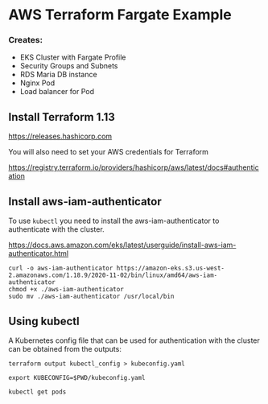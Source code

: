 # AWS Terraform Fargate Example

### Creates:

* EKS Cluster with Fargate Profile
* Security Groups and Subnets
* RDS Maria DB instance
* Nginx Pod
* Load balancer for Pod

## Install Terraform 1.13

https://releases.hashicorp.com

You will also need to set your AWS credentials for Terraform

https://registry.terraform.io/providers/hashicorp/aws/latest/docs#authentication

## Install aws-iam-authenticator

To use `kubectl` you need to install the aws-iam-authenticator to authenticate with the cluster.

https://docs.aws.amazon.com/eks/latest/userguide/install-aws-iam-authenticator.html

```shell
curl -o aws-iam-authenticator https://amazon-eks.s3.us-west-2.amazonaws.com/1.18.9/2020-11-02/bin/linux/amd64/aws-iam-authenticator
chmod +x ./aws-iam-authenticator
sudo mv ./aws-iam-authenticator /usr/local/bin
```

## Using kubectl

A Kubernetes config file that can be used for authentication with the cluster can be obtained from the outputs:

```shell
terraform output kubectl_config > kubeconfig.yaml

export KUBECONFIG=$PWD/kubeconfig.yaml

kubectl get pods
```
